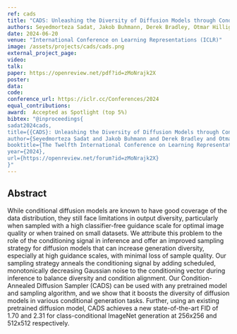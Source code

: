 ```yaml
---
ref: cads
title: "CADS: Unleashing the Diversity of Diffusion Models through Condition-Annealed Sampling"
authors: Seyedmorteza Sadat, Jakob Buhmann, Derek Bradley, Otmar Hilliges, Romann M. Weber
date: 2024-06-20
venue: "International Conference on Learning Representations (ICLR)"
image: /assets/projects/cads/cads.png
external_project_page: 
video: 
talk: 
paper: https://openreview.net/pdf?id=zMoNrajk2X
poster: 
data: 
code: 
conference_url: https://iclr.cc/Conferences/2024
equal_contributions: 
award:  Accepted as Spotlight (top 5%)
bibtex: "@inproceedings{
sadat2024cads,
title={{CADS}: Unleashing the Diversity of Diffusion Models through Condition-Annealed Sampling},
author={Seyedmorteza Sadat and Jakob Buhmann and Derek Bradley and Otmar Hilliges and Romann M. Weber},
booktitle={The Twelfth International Conference on Learning Representations},
year={2024},
url={https://openreview.net/forum?id=zMoNrajk2X}
}"
---
```


## Abstract
While conditional diffusion models are known to have good coverage of the data distribution, they still face limitations in output diversity, particularly when sampled with a high classifier-free guidance scale for optimal image quality or when trained on small datasets. We attribute this problem to the role of the conditioning signal in inference and offer an improved sampling strategy for diffusion models that can increase generation diversity, especially at high guidance scales, with minimal loss of sample quality. Our sampling strategy anneals the conditioning signal by adding scheduled, monotonically decreasing Gaussian noise to the conditioning vector during inference to balance diversity and condition alignment. Our Condition-Annealed Diffusion Sampler (CADS) can be used with any pretrained model and sampling algorithm, and we show that it boosts the diversity of diffusion models in various conditional generation tasks. Further, using an existing pretrained diffusion model, CADS achieves a new state-of-the-art FID of 1.70 and 2.31 for class-conditional ImageNet generation  at 256x256 and 512x512 respectively.